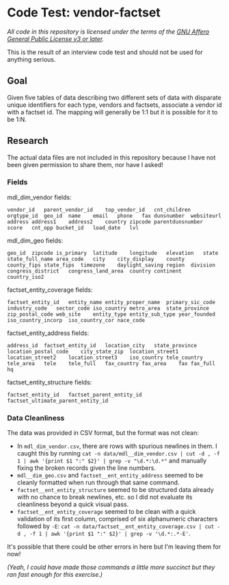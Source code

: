 # Code Test: vendor-factset

_All code in this repository is licensed under the terms of the [GNU Affero General Public License v3 or later](https://spdx.org/licenses/AGPL-3.0-or-later.html)._

This is the result of an interview code test and should not be used for anything serious.

## Goal

Given five tables of data describing two different sets of data with disparate unique identifiers for each type, vendors and factsets, associate a vendor id with a factset id. The mapping will generally be 1:1 but it is possible for it to be 1:N.

## Research

The actual data files are not included in this repository because I have not been given permission to share them, nor have I asked!

### Fields

mdl_dim_vendor fields:

```
vendor_id	parent_vendor_id	top_vendor_id	cnt_children	orgtype_id	geo_id	name	email	phone	fax	dunsnumber	websiteurl	address	address1	address2	country	zipcode	parentdunsnumber	score	cnt_opp	bucket_id	load_date	lvl
```

mdl_dim_geo fields:

```
geo_id	zipcode	is_primary	latitude	longitude	elevation	state	state_full_name	area_code	city	city_display	county	county_fips	state_fips	timezone	daylight_saving	region	division	congress_district	congress_land_area	country	continent	country_iso2
```

factset_entity_coverage fields:

```
factset_entity_id	entity_name	entity_proper_name	primary_sic_code	industry_code	sector_code	iso_country	metro_area	state_province	zip_postal_code	web_site	entity_type	entity_sub_type	year_founded	iso_country_incorp	iso_country_cor	nace_code
```

factset_entity_address fields:

```
address_id	factset_entity_id	location_city	state_province	location_postal_code	city_state_zip	location_street1	location_street2	location_street3	iso_country	tele_country	tele_area	tele	tele_full	fax_country	fax_area	fax	fax_full	hq
```

factset_entity_structure fields:

```
factset_entity_id	factset_parent_entity_id	factset_ultimate_parent_entity_id
```

### Data Cleanliness

The data was provided in CSV format, but the format was not clean: 

* In `mdl_dim_vendor.csv`, there are rows with spurious newlines in them. I caught this by running `cat -n data/mdl__dim_vendor.csv | cut -d , -f 1 | awk '{print $1 ":" $2}' | grep -v "\d.*:\d.*"` and manually fixing the broken records given the line numbers.
* `mdl__dim_geo.csv` and `factset__ent_entity_address` seemed to be cleanly formatted when run through that same command.
* `factset__ent_entity_structure` seemed to be structured data already with no chance to break newlines, etc. so I did not evaluate its cleanliness beyond a quick visual pass.
* `factset__ent_entity_coverage` seemed to be clean with a quick validation of its first column, comprised of six alphanumeric characters followed by `-E`: `cat -n data/factset__ent_entity_coverage.csv | cut -d , -f 1 | awk '{print $1 ":" $2}' | grep -v '\d.*:.*-E'`.

It's possible that there could be other errors in here but I'm leaving them for now!

_(Yeah, I could have made those commands a little more succinct but they ran fast enough for this exercise.)_

